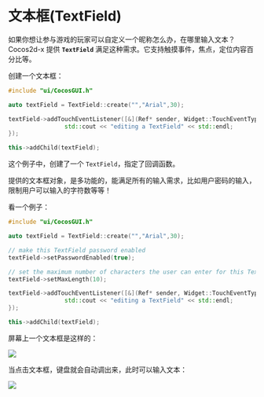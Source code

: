 # 文本框(TextField)

如果你想让参与游戏的玩家可以自定义一个昵称怎么办，在哪里输入文本？Cocos2d-x 提供 __`TextField`__ 满足这种需求。它支持触摸事件，焦点，定位内容百分比等。

创建一个文本框：

```cpp
#include "ui/CocosGUI.h"

auto textField = TextField::create("","Arial",30);

textField->addTouchEventListener([&](Ref* sender, Widget::TouchEventType type){
                std::cout << "editing a TextField" << std::endl;
});

this->addChild(textField);
```

这个例子中，创建了一个 `TextField`，指定了回调函数。

提供的文本框对象，是多功能的，能满足所有的输入需求，比如用户密码的输入，限制用户可以输入的字符数等等！

看一个例子：

```cpp
#include "ui/CocosGUI.h"

auto textField = TextField::create("","Arial",30);

// make this TextField password enabled
textField->setPasswordEnabled(true);

// set the maximum number of characters the user can enter for this TextField
textField->setMaxLength(10);

textField->addTouchEventListener([&](Ref* sender, Widget::TouchEventType type){
                std::cout << "editing a TextField" << std::endl;
});

this->addChild(textField);
```

屏幕上一个文本框是这样的：

![](../../en/ui_components/ui_components-img/TextField_example.png "")

当点击文本框，键盘就会自动调出来，此时可以输入文本：

![](../../en/ui_components/ui_components-img/TextField_example_keyboard.png "")
